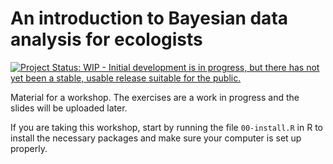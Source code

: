 # An introduction to Bayesian data analysis for ecologists 

[![Project Status: WIP - Initial development is in progress, but there has not yet been a stable, usable release suitable for the public.](http://www.repostatus.org/badges/latest/wip.svg)](http://www.repostatus.org/#wip)

Material for a workshop. The exercises are a work in progress and the slides will be uploaded later.

If you are taking this workshop, start by running the file `00-install.R` in R to install the necessary packages and make sure your computer is set up properly.


